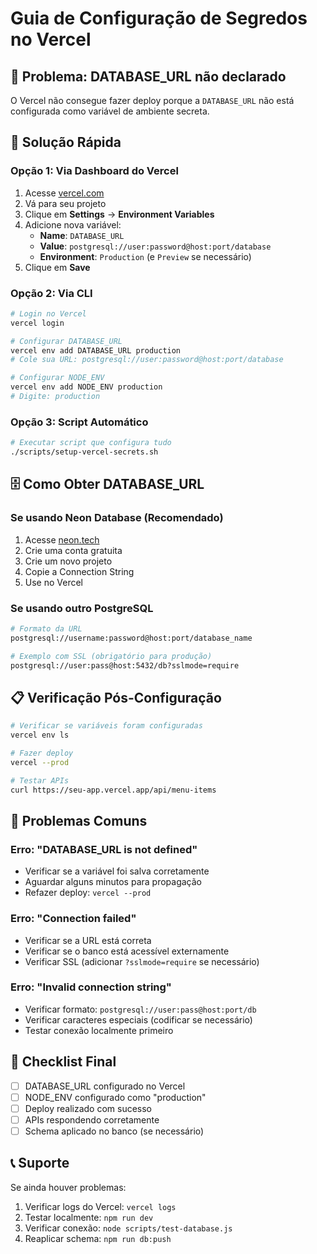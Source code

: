 # Guia de Configuração de Segredos no Vercel

## 🔐 Problema: DATABASE_URL não declarado

O Vercel não consegue fazer deploy porque a `DATABASE_URL` não está configurada como variável de ambiente secreta.

## 🚀 Solução Rápida

### Opção 1: Via Dashboard do Vercel

1. Acesse [vercel.com](https://vercel.com)
2. Vá para seu projeto
3. Clique em **Settings** → **Environment Variables**
4. Adicione nova variável:
   - **Name**: `DATABASE_URL`
   - **Value**: `postgresql://user:password@host:port/database`
   - **Environment**: `Production` (e `Preview` se necessário)
5. Clique em **Save**

### Opção 2: Via CLI

```bash
# Login no Vercel
vercel login

# Configurar DATABASE_URL
vercel env add DATABASE_URL production
# Cole sua URL: postgresql://user:password@host:port/database

# Configurar NODE_ENV
vercel env add NODE_ENV production
# Digite: production
```

### Opção 3: Script Automático

```bash
# Executar script que configura tudo
./scripts/setup-vercel-secrets.sh
```

## 🗄️ Como Obter DATABASE_URL

### Se usando Neon Database (Recomendado)

1. Acesse [neon.tech](https://neon.tech)
2. Crie uma conta gratuita
3. Crie um novo projeto
4. Copie a Connection String
5. Use no Vercel

### Se usando outro PostgreSQL

```bash
# Formato da URL
postgresql://username:password@host:port/database_name

# Exemplo com SSL (obrigatório para produção)
postgresql://user:pass@host:5432/db?sslmode=require
```

## 📋 Verificação Pós-Configuração

```bash
# Verificar se variáveis foram configuradas
vercel env ls

# Fazer deploy
vercel --prod

# Testar APIs
curl https://seu-app.vercel.app/api/menu-items
```

## 🐛 Problemas Comuns

### Erro: "DATABASE_URL is not defined"
- Verificar se a variável foi salva corretamente
- Aguardar alguns minutos para propagação
- Refazer deploy: `vercel --prod`

### Erro: "Connection failed"
- Verificar se a URL está correta
- Verificar se o banco está acessível externamente
- Verificar SSL (adicionar `?sslmode=require` se necessário)

### Erro: "Invalid connection string"
- Verificar formato: `postgresql://user:pass@host:port/db`
- Verificar caracteres especiais (codificar se necessário)
- Testar conexão localmente primeiro

## 🎯 Checklist Final

- [ ] DATABASE_URL configurado no Vercel
- [ ] NODE_ENV configurado como "production"
- [ ] Deploy realizado com sucesso
- [ ] APIs respondendo corretamente
- [ ] Schema aplicado no banco (se necessário)

## 📞 Suporte

Se ainda houver problemas:

1. Verificar logs do Vercel: `vercel logs`
2. Testar localmente: `npm run dev`
3. Verificar conexão: `node scripts/test-database.js`
4. Reaplicar schema: `npm run db:push`